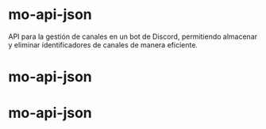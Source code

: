 # mo-api-json
API para la gestión de canales en un bot de Discord, permitiendo almacenar y eliminar identificadores de canales de manera eficiente.
# mo-api-json

# mo-api-json
